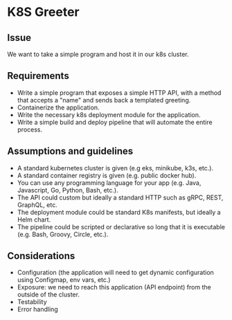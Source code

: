 # K8S Greeter

## Issue

We want to take a simple program and host it in our k8s cluster.

## Requirements

- Write a simple program that exposes a simple HTTP API, with a method that accepts a "name" and sends back a templated greeting.
- Containerize the application.
- Write the necessary k8s deployment module for the application.
- Write a simple build and deploy pipeline that will automate the entire process.

## Assumptions and guidelines

- A standard kubernetes cluster is given (e.g eks, minikube, k3s, etc.).
- A standard container registry is given (e.g. public docker hub).
- You can use any programming language for your app (e.g. Java, Javascript, Go, Python, Bash, etc.).
- The API could custom but ideally a standard HTTP such as gRPC, REST, GraphQL, etc.
- The deployment module could be standard K8s manifests, but ideally a Helm chart.
- The pipeline could be scripted or declarative so long that it is executable (e.g. Bash, Groovy, Circle, etc.).

## Considerations

- Configuration (the application will need to get dynamic configuration using Configmap, env vars, etc.)
- Exposure: we need to reach this application (API endpoint) from the outside of the cluster.
- Testability
- Error handling
